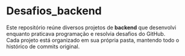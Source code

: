 # Desafios_backend

Este repositório reúne diversos projetos de **backend** que desenvolvi enquanto praticava programação e resolvia desafios do GitHub.  
Cada projeto está organizado em sua própria pasta, mantendo todo o histórico de commits original.
